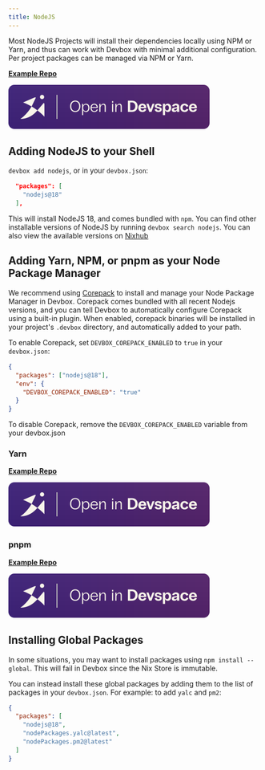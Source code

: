 ```yaml
---
title: NodeJS
---
```


Most NodeJS Projects will install their dependencies locally using NPM or Yarn, and thus can work with Devbox with minimal additional configuration. Per project packages can be managed via NPM or Yarn.

[**Example Repo**](https://github.com/jetify-com/devbox/tree/main/examples/development/nodejs)

[![Open In Devbox.sh](../../../static/img/open-in-devspace.svg)](https://cloud.jetify.com/new/github.com/jetify-com/devbox/tree/main/examples/development/nodejs)

## Adding NodeJS to your Shell

`devbox add nodejs`, or in your `devbox.json`:

```json
  "packages": [
    "nodejs@18"
  ],
```

This will install NodeJS 18, and comes bundled with `npm`. You can find other installable versions of NodeJS by running `devbox search nodejs`. You can also view the available versions on [Nixhub](https://www.nixhub.io/packages/nodejs)

## Adding Yarn, NPM, or pnpm as your Node Package Manager

We recommend using [Corepack](https://github.com/nodejs/corepack/) to install and manage your Node Package Manager in Devbox. Corepack comes bundled with all recent Nodejs versions, and you can tell Devbox to automatically configure Corepack using a built-in plugin. When enabled, corepack binaries will be installed in your project's `.devbox` directory, and automatically added to your path.

To enable Corepack, set `DEVBOX_COREPACK_ENABLED` to `true` in your `devbox.json`:

```json
{
  "packages": ["nodejs@18"],
  "env": {
    "DEVBOX_COREPACK_ENABLED": "true"
  }
}
```

To disable Corepack, remove the `DEVBOX_COREPACK_ENABLED` variable from your devbox.json

### Yarn

[**Example Repo**](https://github.com/jetify-com/devbox?folder=examples/development/nodejs/nodejs-yarn)

[![Open In Devbox.sh](../../../static/img/open-in-devspace.svg)](https://cloud.jetify.com/new/github.com/jetify-com/devbox/tree/main/examples/development/nodejs/nodejs-yarn)

### pnpm

[**Example Repo**](https://github.com/jetify-com/devbox?folder=examples/development/nodejs/nodejs-pnpm)

[![Open In Devbox.sh](../../../static/img/open-in-devspace.svg)](https://cloud.jetify.com/new/github.com/jetify-com/devbox?folder=examples/development/nodejs/nodejs-pnpm)

## Installing Global Packages

In some situations, you may want to install packages using `npm install --global`. This will fail in Devbox since the Nix Store is immutable.

You can instead install these global packages by adding them to the list of packages in your `devbox.json`. For example: to add `yalc` and `pm2`:

```json
{
  "packages": [
    "nodejs@18",
    "nodePackages.yalc@latest",
    "nodePackages.pm2@latest"
  ]
}
```
